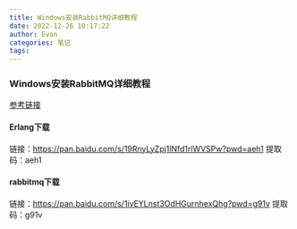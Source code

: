 ```yaml
---
title: Windows安装RabbitMQ详细教程
date: 2022-12-26 10:17:22
author: Evan
categories: 笔记
tags:
---
```


### Windows安装RabbitMQ详细教程

[参考链接](https://blog.csdn.net/tirster/article/details/121938987)

#### Erlang下载

链接：https://pan.baidu.com/s/19RnyLyZpj1lNfd1rlWVSPw?pwd=aeh1 
提取码：aeh1

#### rabbitmq下载

链接：https://pan.baidu.com/s/1ivEYLnst3OdHGurnhexQhg?pwd=g91v 
提取码：g91v
